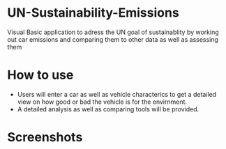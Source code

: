 # UN-Sustainability-Emissions

Visual Basic application to adress the UN goal of sustainablity by working out car emissions and comparing them to other data as well as assessing them

# How to use 

- Users will enter a car as well as vehicle characterics to get a detailed view on how good or bad the vehicle is for the envirnment.
- A detailed analysis as well as comparing tools will be provided.

# Screenshots
